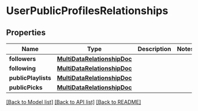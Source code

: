# UserPublicProfilesRelationships

## Properties
Name | Type | Description | Notes
------------ | ------------- | ------------- | -------------
**followers** | [**MultiDataRelationshipDoc**](MultiDataRelationshipDoc.md) |  | 
**following** | [**MultiDataRelationshipDoc**](MultiDataRelationshipDoc.md) |  | 
**publicPlaylists** | [**MultiDataRelationshipDoc**](MultiDataRelationshipDoc.md) |  | 
**publicPicks** | [**MultiDataRelationshipDoc**](MultiDataRelationshipDoc.md) |  | 

[[Back to Model list]](../README.md#documentation-for-models) [[Back to API list]](../README.md#documentation-for-api-endpoints) [[Back to README]](../README.md)



